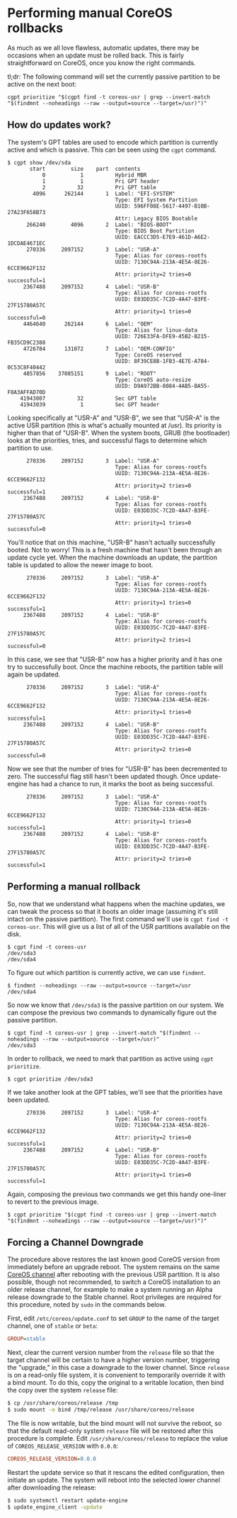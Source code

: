 # Performing manual CoreOS rollbacks

As much as we all love flawless, automatic updates, there may be occasions when an update must be rolled back. This is fairly straightforward on CoreOS, once you know the right commands.

tl;dr: The following command will set the currently passive partition to be active on the next boot:

```
cgpt prioritize "$(cgpt find -t coreos-usr | grep --invert-match "$(findmnt --noheadings --raw --output=source --target=/usr)")"
```

## How do updates work?

The system's GPT tables are used to encode which partition is currently active and which is passive. This can be seen using the `cgpt` command.

```
$ cgpt show /dev/sda
       start        size    part  contents
           0           1          Hybrid MBR
           1           1          Pri GPT header
           2          32          Pri GPT table
        4096      262144       1  Label: "EFI-SYSTEM"
                                  Type: EFI System Partition
                                  UUID: 596FF08E-5617-4497-B10B-27A23F658B73
                                  Attr: Legacy BIOS Bootable
      266240        4096       2  Label: "BIOS-BOOT"
                                  Type: BIOS Boot Partition
                                  UUID: EACCC3D5-E7E9-461D-A6E2-1DCDAE4671EC
      270336     2097152       3  Label: "USR-A"
                                  Type: Alias for coreos-rootfs
                                  UUID: 7130C94A-213A-4E5A-8E26-6CCE9662F132
                                  Attr: priority=2 tries=0 successful=1
     2367488     2097152       4  Label: "USR-B"
                                  Type: Alias for coreos-rootfs
                                  UUID: E03DD35C-7C2D-4A47-B3FE-27F15780A57C
                                  Attr: priority=1 tries=0 successful=0
     4464640      262144       6  Label: "OEM"
                                  Type: Alias for linux-data
                                  UUID: 726E33FA-DFE9-45B2-B215-FB35CD9C2388
     4726784      131072       7  Label: "OEM-CONFIG"
                                  Type: CoreOS reserved
                                  UUID: 8F39CE8B-1FB3-4E7E-A784-0C53C8F40442
     4857856    37085151       9  Label: "ROOT"
                                  Type: CoreOS auto-resize
                                  UUID: D9A972BB-8084-4AB5-BA55-F8A3AFFAD70D
    41943007          32          Sec GPT table
    41943039           1          Sec GPT header
```

Looking specifically at "USR-A" and "USR-B", we see that "USR-A" is the active USR partition (this is what's actually mounted at /usr). Its priority is higher than that of "USR-B". When the system boots, GRUB (the bootloader) looks at the priorities, tries, and successful flags to determine which partition to use.

```
      270336     2097152       3  Label: "USR-A"
                                  Type: Alias for coreos-rootfs
                                  UUID: 7130C94A-213A-4E5A-8E26-6CCE9662F132
                                  Attr: priority=2 tries=0 successful=1
     2367488     2097152       4  Label: "USR-B"
                                  Type: Alias for coreos-rootfs
                                  UUID: E03DD35C-7C2D-4A47-B3FE-27F15780A57C
                                  Attr: priority=1 tries=0 successful=0
```

You'll notice that on this machine, "USR-B" hasn't actually successfully booted. Not to worry! This is a fresh machine that hasn't been through an update cycle yet. When the machine downloads an update, the partition table is updated to allow the newer image to boot.


```
      270336     2097152       3  Label: "USR-A"
                                  Type: Alias for coreos-rootfs
                                  UUID: 7130C94A-213A-4E5A-8E26-6CCE9662F132
                                  Attr: priority=1 tries=0 successful=1
     2367488     2097152       4  Label: "USR-B"
                                  Type: Alias for coreos-rootfs
                                  UUID: E03DD35C-7C2D-4A47-B3FE-27F15780A57C
                                  Attr: priority=2 tries=1 successful=0
```

In this case, we see that "USR-B" now has a higher priority and it has one try to successfully boot. Once the machine reboots, the partition table will again be updated.

```
      270336     2097152       3  Label: "USR-A"
                                  Type: Alias for coreos-rootfs
                                  UUID: 7130C94A-213A-4E5A-8E26-6CCE9662F132
                                  Attr: priority=1 tries=0 successful=1
     2367488     2097152       4  Label: "USR-B"
                                  Type: Alias for coreos-rootfs
                                  UUID: E03DD35C-7C2D-4A47-B3FE-27F15780A57C
                                  Attr: priority=2 tries=0 successful=0
```

Now we see that the number of tries for "USR-B" has been decremented to zero. The successful flag still hasn't been updated though. Once update-engine has had a chance to run, it marks the boot as being successful.

```
      270336     2097152       3  Label: "USR-A"
                                  Type: Alias for coreos-rootfs
                                  UUID: 7130C94A-213A-4E5A-8E26-6CCE9662F132
                                  Attr: priority=1 tries=0 successful=1
     2367488     2097152       4  Label: "USR-B"
                                  Type: Alias for coreos-rootfs
                                  UUID: E03DD35C-7C2D-4A47-B3FE-27F15780A57C
                                  Attr: priority=2 tries=0 successful=1
```


## Performing a manual rollback

So, now that we understand what happens when the machine updates, we can tweak the process so that it boots an older image (assuming it's still intact on the passive partition). The first command we'll use is `cgpt find -t coreos-usr`. This will give us a list of all of the USR partitions available on the disk.

```
$ cgpt find -t coreos-usr
/dev/sda3
/dev/sda4
```

To figure out which partition is currently active, we can use `findmnt`.

```
$ findmnt --noheadings --raw --output=source --target=/usr
/dev/sda4
```

So now we know that `/dev/sda3` is the passive partition on our system. We can compose the previous two commands to dynamically figure out the passive partition.

```
$ cgpt find -t coreos-usr | grep --invert-match "$(findmnt --noheadings --raw --output=source --target=/usr)"
/dev/sda3
```

In order to rollback, we need to mark that partition as active using `cgpt prioritize`.


```
$ cgpt prioritize /dev/sda3
```

If we take another look at the GPT tables, we'll see that the priorities have been updated.

```
      270336     2097152       3  Label: "USR-A"
                                  Type: Alias for coreos-rootfs
                                  UUID: 7130C94A-213A-4E5A-8E26-6CCE9662F132
                                  Attr: priority=2 tries=0 successful=1
     2367488     2097152       4  Label: "USR-B"
                                  Type: Alias for coreos-rootfs
                                  UUID: E03DD35C-7C2D-4A47-B3FE-27F15780A57C
                                  Attr: priority=1 tries=0 successful=1

```

Again, composing the previous two commands we get this handy one-liner to revert to the previous image.

```
$ cgpt prioritize "$(cgpt find -t coreos-usr | grep --invert-match "$(findmnt --noheadings --raw --output=source --target=/usr)")"

```

## Forcing a Channel Downgrade

The procedure above restores the last known good CoreOS version from immediately before an upgrade reboot. The system remains on the same [CoreOS channel][relchans] after rebooting with the previous USR partition. It is also possible, though not recommended, to switch a CoreOS installation to an older release channel, for example to make a system running an Alpha release downgrade to the Stable channel. Root privileges are required for this procedure, noted by `sudo` in the commands below.

First, edit `/etc/coreos/update.conf` to set `GROUP` to the name of the target channel, one of `stable` or `beta`:

```ini
GROUP=stable
```

Next, clear the current version number from the `release` file so that the target channel will be certain to have a higher version number, triggering the "upgrade," in this case a downgrade to the lower channel. Since `release` is on a read-only file system, it is convenient to temporarily override it with a bind mount. To do this, copy the original to a writable location, then bind the copy over the system `release` file:

```sh
$ cp /usr/share/coreos/release /tmp
$ sudo mount -o bind /tmp/release /usr/share/coreos/release
```

The file is now writable, but the bind mount will not survive the reboot, so that the default read-only system `release` file will be restored after this procedure is complete. Edit `/usr/share/coreos/release` to replace the value of `COREOS_RELEASE_VERSION` with `0.0.0`:

```ini
COREOS_RELEASE_VERSION=0.0.0
```

Restart the update service so that it rescans the edited configuration, then initiate an update. The system will reboot into the selected lower channel after downloading the release:

```sh
$ sudo systemctl restart update-engine
$ update_engine_client -update
```


[relchans]: switching-channels.md
